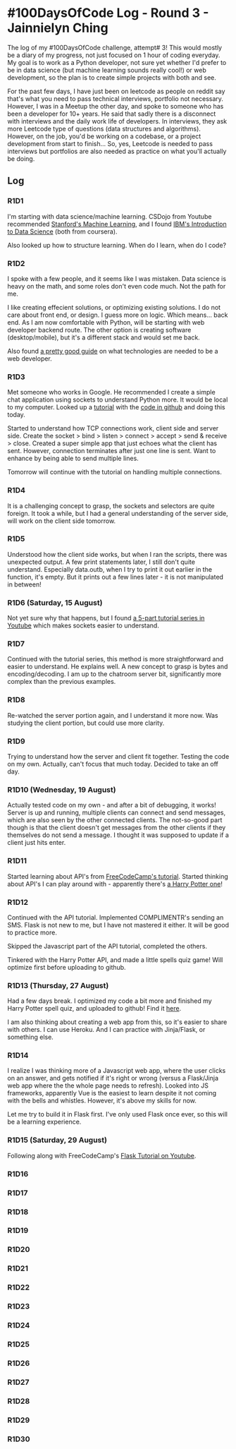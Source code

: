 # #100DaysOfCode Log - Round 3 - Jainnielyn Ching

The log of my #100DaysOfCode challenge, attempt# 3! This would mostly be a diary of my progress, not just focused on 1 hour of coding everyday. My goal is to work as a Python developer, not sure yet whether I'd prefer to be in data science (but machine learning sounds really cool!) or web development, so the plan is to create simple projects with both and see.

For the past few days, I have just been on leetcode as people on reddit say that's what you need to pass technical interviews, portfolio not necessary. However, I was in a Meetup the other day, and spoke to someone who has been a developer for 10+ years. He said that sadly there is a disconnect with interviews and the daily work life of developers. In interviews, they ask more Leetcode type of questions (data structures and algorithms). However, on the job, you'd be working on a codebase, or a project development from start to finish... So, yes, Leetcode is needed to pass interviews but portfolios are also needed as practice on what you'll actually be doing. 

## Log

### R1D1
I'm starting with data science/machine learning. CSDojo from Youtube recommended [Stanford's Machine Learning](https://www.coursera.org/learn/machine-learning), and I found [IBM's Introduction to Data Science](https://www.coursera.org/specializations/introduction-data-science) (both from coursera).

Also looked up how to structure learning. When do I learn, when do I code?

### R1D2
I spoke with a few people, and it seems like I was mistaken. Data science is heavy on the math, and some roles don't even code much. Not the path for me. 

I like creating effecient solutions, or optimizing existing solutions. I do not care about front end, or design. I guess more on logic. Which means... back end. As I am now comfortable with Python, will be starting with web developer backend route. The other option is creating software (desktop/mobile), but it's a different stack and would set me back.

Also found [a pretty good guide](https://www.educative.io/blog/web-development-in-python#suited) on what technologies are needed to be a web developer.

### R1D3
Met someone who works in Google. He recommended I create a simple chat application using sockets to understand Python more. It would be local to my computer. Looked up a [tutorial](https://realpython.com/python-sockets/) with the [code in github](https://github.com/realpython/materials/tree/master/python-sockets-tutorial) and doing this today.

Started to understand how TCP connections work, client side and server side. Create the socket > bind > listen > connect > accept > send & receive > close. Created a super simple app that just echoes what the client has sent. However, connection terminates after just one line is sent. Want to enhance by being able to send multiple lines.

Tomorrow will continue with the tutorial on handling multiple connections.

### R1D4

It is a challenging concept to grasp, the sockets and selectors are quite foreign. It took a while, but I had a general understanding of the server side, will work on the client side tomorrow. 

### R1D5 

Understood how the client side works, but when I ran the scripts, there was unexpected output. A few print statements later, I still don't quite understand. Especially data.outb, when I try to print it out earlier in the function, it's empty. But it prints out a few lines later - it is not manipulated in between!

### R1D6 (Saturday, 15 August)

Not yet sure why that happens, but I found [a 5-part tutorial series in Youtube](https://www.youtube.com/watch?v=Lbfe3-v7yE0) which makes sockets easier to understand. 

### R1D7

Continued with the tutorial series, this method is more straightforward and easier to understand. He explains well. A new concept to grasp is bytes and encoding/decoding. I am up to the chatroom server bit, significantly more complex than the previous examples.

### R1D8

Re-watched the server portion again, and I understand it more now. Was studying the client portion, but could use more clarity.

### R1D9

Trying to understand how the server and client fit together. Testing the code on my own. Actually, can't focus that much today. Decided to take an off day.

### R1D10 (Wednesday, 19 August)

Actually tested code on my own - and after a bit of debugging, it works! Server is up and running, multiple clients can connect and send messages, which are also seen by the other connected clients. The not-so-good part though is that the client doesn't get messages from the other clients if they themselves do not send a message. I thought it was supposed to update if a client just hits enter. 

### R1D11

Started learning about API's from [FreeCodeCamp's tutorial](https://www.youtube.com/watch?v=GZvSYJDk-us). Started thinking about API's I can play around with - apparently there's [a Harry Potter one](https://www.potterapi.com/)!

### R1D12

Continued with the API tutorial. Implemented COMPLIMENTR's sending an SMS. Flask is not new to me, but I have not mastered it either. It will be good to practice more.

Skipped the Javascript part of the API tutorial, completed the others.

Tinkered with the Harry Potter API, and made a little spells quiz game! Will optimize first before uploading to github.

### R1D13 (Thursday, 27 August)

Had a few days break. I optimized my code a bit more and finished my Harry Potter spell quiz, and uploaded to github! Find it [here](https://github.com/jainnielyn/HP-quiz). 

I am also thinking about creating a web app from this, so it's easier to share with others. I can use Heroku. And I can practice with Jinja/Flask, or something else. 

### R1D14

I realize I was thinking more of a Javascript web app, where the user clicks on an answer, and gets notified if it's right or wrong (versus a Flask/Jinja web app where the the whole page needs to refresh). Looked into JS frameworks, apparently Vue is the easiest to learn despite it not coming with the bells and whistles. However, it's above my skills for now.

Let me try to build it in Flask first. I've only used Flask once ever, so this will be a learning experience.

### R1D15 (Saturday, 29 August)

Following along with FreeCodeCamp's [Flask Tutorial on Youtube](https://www.youtube.com/watch?v=Z1RJmh_OqeA).

### R1D16

### R1D17 

### R1D18

### R1D19

### R1D20

### R1D21

### R1D22

### R1D23

### R1D24

### R1D25

### R1D26

### R1D27

### R1D28

### R1D29

### R1D30
